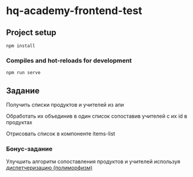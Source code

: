 # hq-academy-frontend-test

## Project setup
```
npm install
```

### Compiles and hot-reloads for development
```
npm run serve
```
## Задание

Получить списки продуктов и учителей из апи 

Обработать их объединив в один список сопоставив учителей с их id в продуктах

Отрисовать список в компоненте items-list

### Бонус-задание 

Улучшить алгоритм сопоставления продуктов и учителей используя [диспетчеризацию (полиморфизм)](https://ru.hexlet.io/courses/js-polymorphism/lessons/dispatch-functions-by-key/theory_unit)  

